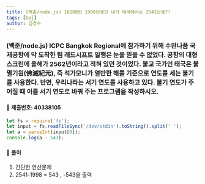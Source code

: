 ```yaml
---
title: (백준/node.js) 18108번 1998년생인 내가 태국에서는 2541년생?!
tags: [boj]
author: 김경수
---
```


### (백준/node.js) ICPC Bangkok Regional에 참가하기 위해 수완나품 국제공항에 막 도착한 팀 레드시프트 일행은 눈을 믿을 수 없었다. 공항의 대형 스크린에 올해가 2562년이라고 적혀 있던 것이었다. 불교 국가인 태국은 불멸기원(佛滅紀元), 즉 석가모니가 열반한 해를 기준으로 연도를 세는 불기를 사용한다. 반면, 우리나라는 서기 연도를 사용하고 있다. 불기 연도가 주어질 때 이를 서기 연도로 바꿔 주는 프로그램을 작성하시오.
#### 📌 제출번호: 40338105
``` js
let fs = require('fs');
let input = fs.readFileSync('/dev/stdin').toString().split(' ');
let a = parseInt(input[0]);
console.log(a - 543);
```

#### 📌 풀이
1. 간단한 연산문제
2. 2541-1998 = 543 , -543을 출력